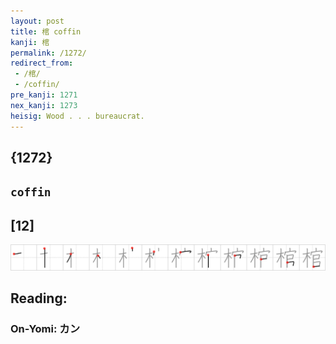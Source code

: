 ```yaml
---
layout: post
title: 棺 coffin
kanji: 棺
permalink: /1272/
redirect_from:
 - /棺/
 - /coffin/
pre_kanji: 1271
nex_kanji: 1273
heisig: Wood . . . bureaucrat.
---
```


## {1272}

## `coffin`

## [12]

<div class="stroke"><img src="../images/E6A3BA.png" /></div>

## Reading:

### On-Yomi: カン
